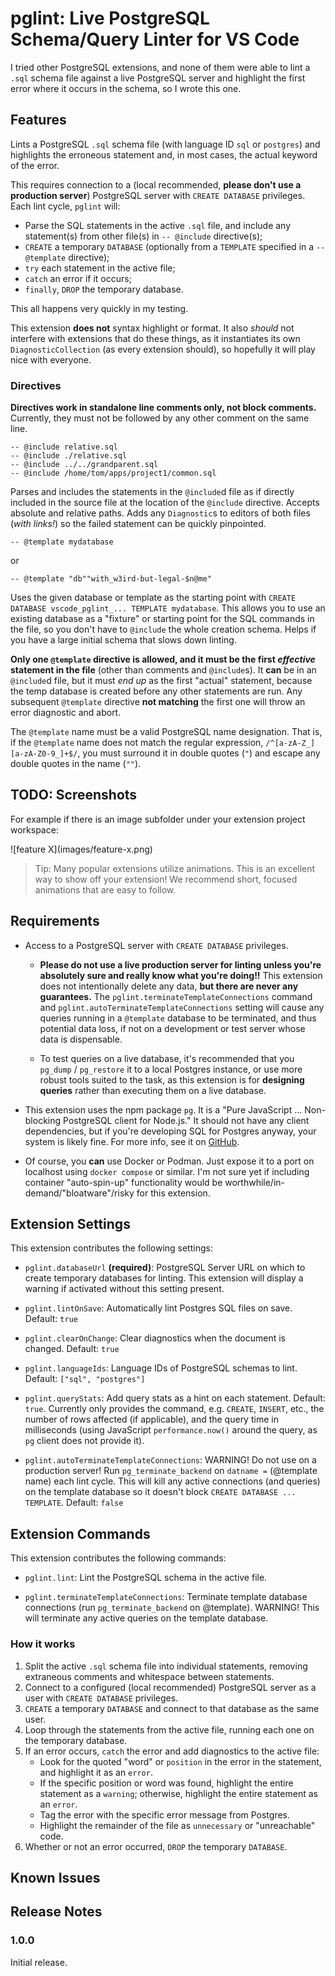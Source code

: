 # pglint: Live PostgreSQL Schema/Query Linter for VS Code

I tried other PostgreSQL extensions, and none of them were able to lint a `.sql` schema file against a live PostgreSQL server and highlight the first error where it occurs in the schema, so I wrote this one.

## Features

Lints a PostgreSQL `.sql` schema file (with language ID `sql` or `postgres`) and highlights the erroneous statement and, in most cases, the actual keyword of the error.

This requires connection to a (local recommended, **please don't use a production server**) PostgreSQL server with `CREATE DATABASE` privileges. Each lint cycle, `pglint` will:
- Parse the SQL statements in the active `.sql` file, and include any statement(s) from other file(s) in `-- @include` directive(s);
- `CREATE` a temporary `DATABASE` (optionally from a `TEMPLATE` specified in a `-- @template` directive);
- `try` each statement in the active file;
- `catch` an error if it occurs;
- `finally`, `DROP` the temporary database.

This all happens very quickly in my testing.

This extension **does not** syntax highlight or format. It also _should_ not interfere with extensions that do these things, as it instantiates its own `DiagnosticCollection` (as every extension should), so hopefully it will play nice with everyone.

### Directives

**Directives work in standalone line comments only, not block comments.** Currently, they must not be followed by any other comment on the same line.

```
-- @include relative.sql
-- @include ./relative.sql
-- @include ../../grandparent.sql
-- @include /home/tom/apps/project1/common.sql
```

Parses and includes the statements in the `@include`d file as if directly included in the source file at the location of the `@include` directive. Accepts absolute and relative paths. Adds any `Diagnostic`s to editors of both files (_with links!_) so the failed statement can be quickly pinpointed.

```
-- @template mydatabase
```
or
```
-- @template "db""with_w3ird-but-legal-$n@me"
```

Uses the given database or template as the starting point with `CREATE DATABASE vscode_pglint_... TEMPLATE mydatabase`. This allows you to use an existing database as a "fixture" or starting point for the SQL commands in the file, so you don't have to `@include` the whole creation schema. Helps if you have a large initial schema that slows down linting.

**Only one `@template` directive is allowed, and it must be the first _effective_ statement in the file** (other than comments and `@include`s). It **can** be in an `@include`d file, but it must _end up_ as the first "actual" statement, because the temp database is created before any other statements are run. Any subsequent `@template` directive **not matching** the first one will throw an error diagnostic and abort.

The `@template` name must be a valid PostgreSQL name designation. That is, if the `@template` name does not match the regular expression, `/^[a-zA-Z_][a-zA-Z0-9_]+$/`, you must surround it in double quotes (`"`) and escape any double quotes in the name (`""`).

## TODO: Screenshots

For example if there is an image subfolder under your extension project workspace:

\!\[feature X\]\(images/feature-x.png\)

> Tip: Many popular extensions utilize animations. This is an excellent way to show off your extension! We recommend short, focused animations that are easy to follow.

## Requirements

- Access to a PostgreSQL server with `CREATE DATABASE` privileges.

    - **Please do not use a live production server for linting unless you're absolutely sure and really know what you're doing!!** This extension does not intentionally delete any data, **but there are never any guarantees.** The `pglint.terminateTemplateConnections` command and `pglint.autoTerminateTemplateConnections` setting will cause any queries running in a `@template` database to be terminated, and thus potential data loss, if not on a development or test server whose data is dispensable.

    - To test queries on a live database, it's recommended that you `pg_dump` / `pg_restore` it to a local Postgres instance, or use more robust tools suited to the task, as this extension is for **designing queries** rather than executing them on a live database.

- This extension uses the npm package `pg`. It is a "Pure JavaScript ... Non-blocking PostgreSQL client for Node.js." It should not have any client dependencies, but if you're developing SQL for Postgres anyway, your system is likely fine. For more info, see it on <a target="_blank" href="https://github.com/brianc/node-postgres">GitHub</a>.

- Of course, you **can** use Docker or Podman. Just expose it to a port on localhost using `docker compose` or similar. I'm not sure yet if including container "auto-spin-up" functionality would be worthwhile/in-demand/"bloatware"/risky for this extension.

## Extension Settings

This extension contributes the following settings:

* `pglint.databaseUrl` **(required)**: PostgreSQL Server URL on which to create temporary databases for linting. This extension will display a warning if activated without this setting present.

* `pglint.lintOnSave`: Automatically lint Postgres SQL files on save. Default: `true`

* `pglint.clearOnChange`: Clear diagnostics when the document is changed. Default: `true`

* `pglint.languageIds`: Language IDs of PostgreSQL schemas to lint. Default: `["sql", "postgres"]`

* `pglint.queryStats`: Add query stats as a hint on each statement. Default: `true`. Currently only provides the command, e.g. `CREATE`, `INSERT`, etc., the number of rows affected (if applicable), and the query time in milliseconds (using JavaScript `performance.now()` around the query, as `pg` client does not provide it).

* `pglint.autoTerminateTemplateConnections`: WARNING! Do not use on a production server! Run `pg_terminate_backend` on `datname =` (@template name) each lint cycle. This will kill any active connections (and queries) on the template database so it doesn't block `CREATE DATABASE ... TEMPLATE`. Default: `false`

## Extension Commands

This extension contributes the following commands:

* `pglint.lint`: Lint the PostgreSQL schema in the active file.

* `pglint.terminateTemplateConnections`: Terminate template database connections (run `pg_terminate_backend` on @template). WARNING! This will terminate any active queries on the template database.

### How it works

1. Split the active `.sql` schema file into individual statements, removing extraneous comments and whitespace between statements.
2. Connect to a configured (local recommended) PostgreSQL server as a user with `CREATE DATABASE` privileges.
3. `CREATE` a temporary `DATABASE` and connect to that database as the same user.
4. Loop through the statements from the active file, running each one on the temporary database.
5. If an error occurs, `catch` the error and add diagnostics to the active file:
    - Look for the quoted "word" or `position` in the error in the statement, and highlight it as an `error`.
    - If the specific position or word was found, highlight the entire statement as a `warning`; otherwise, highlight the entire statement as an `error`.
    - Tag the error with the specific error message from Postgres.
    - Highlight the remainder of the file as `unnecessary` or "unreachable" code.
6. Whether or not an error occurred, `DROP` the temporary `DATABASE`.

## Known Issues

## Release Notes

### 1.0.0

Initial release.

